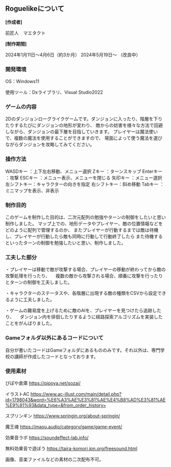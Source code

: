 ## Roguelikeについて

**[作成者]** 

前匠人　マエタクト

**[制作期間]** 

2024年1月11日～4月6日（約3か月）
2024年5月19日～		 （改良中）

### 開発環境
OS：Windows11

使用ツール：Dxライブラリ、Visual Studio2022

### ゲームの内容
2Dのダンジョンローグライクゲームです。ダンジョンに入ったり、階層を下りたりするたびにダンジョンの地形が変わり、
敵からの妨害を様々な方法で回避しながら、ダンジョンの最下層を目指していきます。
プレイヤーは魔法使いで、複数の魔法を使用することができますので、
場面によって使う魔法を選びながらダンジョンを攻略してみてください。

### 操作方法

WASDキー	：上下左右移動、メニュー選択
Zキー		：ターンスキップ
Enterキー	：攻撃
ESCキー		：メニュー表示、メニューを閉じる
矢印キー	：メニュー選択
左シフトキー：キャラクターの向きを指定
右シフトキー：斜め移動
Tabキー		：ミニマップを表示、非表示

### 制作目的
このゲームを制作した目的は、二次元配列の勉強やターンの制御をしたいと思い制作しました。
マップ上での、地形データやプレイヤー、敵の位置情報などをどのように配列で管理するのか、
またプレイヤーが行動するまでは敵は待機し、プレイヤーが行動したら敵も同時に行動して行動終了したら
また待機するといったターンの制御を勉強したいと思い、制作しました。

### 工夫した部分
・プレイヤーは移動で敵が攻撃する場合、プレイヤーの移動が終わってから敵の攻撃処理を行ったり、
　複数の敵から攻撃される場合、順番に攻撃を行ったりとターンの制御を工夫しました。

・キャラクターのステータスや、各階層に出現する敵の種類をCSVから設定できるように工夫しました。

・ゲームの難易度を上げるために敵のAIを、プレイヤーを見つけたら追跡したり、
　ダンジョン内を徘徊したりするように経路探索アルゴリズムを実装したことをがんばりました。


### Gameフォルダ以外にあるコードについて
自分が書いたコードはGameフォルダにあるもののみです。それ以外は、専門学校の講師が作成したコードとなっております。

### 使用素材

ぴぽや倉庫
https://pipoya.net/sozai/

イラストAC
https://www.ac-illust.com/main/detail.php?id=1798043&word=%E6%A3%AE%E3%81%AE%E4%B8%AD%E3%81%AE%E9%81%93&data_type=&from_order_history=

スプリンギン
https://www.springin.org/about-springin/

魔王魂
https://maou.audio/category/game/game-event/

効果音ラボ
https://soundeffect-lab.info/

無料効果音で遊ぼう
https://taira-komori.jpn.org/freesound.html

画像、音楽ファイルなどの素材の二次配布不可。


